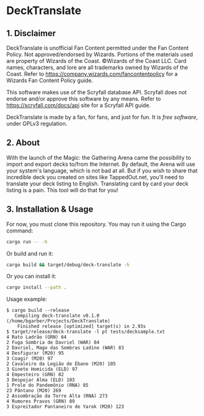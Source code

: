 # DeckTranslate

## 1. Disclaimer

DeckTranslate is unofficial Fan Content permitted under the Fan Content Policy.
Not approved/endorsed by Wizards. Portions of the materials used are property
of Wizards of the Coast. ©Wizards of the Coast LLC. Card names, characters, and
lore are all trademarks owned by Wizards of the Coast. Refer to <https://company.wizards.com/fancontentpolicy>
for a Wizards Fan Content Policy guide.

This software makes use of the Scryfall database API. Scryfall does not endorse
and/or approve this software by any means. Refer to <https://scryfall.com/docs/api>
site for a Scryfall API guide.

DeckTranslate is made by a fan, for fans, and just for fun. It is _free software_,
under GPLv3 regulation.

## 2. About

With the launch of the Magic: the Gathering Arena came the possibility to import
and export decks to/from the Internet. By default, the Arena will use your system's
language, which is not bad at all. But if you wish to share that incredible deck
you created on sites like TappedOut.net, you'll need to translate your deck listing
to English. Translating card by card your deck listing is a pain. This tool will
do that for you!

## 3. Installation & Usage

For now, you must clone this repository. You may run it using the Cargo command:
```bash
cargo run -- -h
```

Or build and run it:
```bash
cargo build && target/debug/deck-translate -h
```

Or you can install it:
```bash
cargo install --path .
```

Usage example:

```
$ cargo build --release
   Compiling deck-translate v0.1.0 (/home/bgarber/Projects/DeckTranslate)
    Finished release [optimized] target(s) in 2.93s
$ target/release/deck-translate -l pt tests/decksample.txt
4 Rato Ladrão (GRN) 64
2 Fuga Sombria de Davriel (WAR) 84
2 Davriel, Mago das Sombras Ladino (WAR) 83
4 Desfigurar (M20) 95
3 Coagir (M20) 97
2 Cavaleiro da Legião de Ébano (M20) 105
3 Ginete Homicida (ELD) 97
4 Empesteiro (GRN) 82
3 Despojar Alma (ELD) 103
1 Prole do Pandemônio (RNA) 85
23 Pântano (M20) 269
2 Assombração da Torre Alta (RNA) 273
4 Rumores Pravos (GRN) 89
3 Espreitador Pantaneiro de Yarok (M20) 123
```

